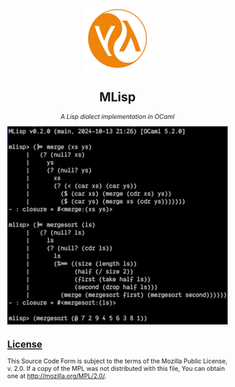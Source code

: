 <div align="center">

![.github/logo.png](.github/logo.png)

# MLisp

*A Lisp dialect implementation in OCaml*

</div>

![./demo](.github/demo.png)

## [License](./LICENSE)
This Source Code Form is subject to the terms of the
Mozilla Public License, v. 2.0. If a copy of the MPL was not distributed
with this file, You can obtain one at http://mozilla.org/MPL/2.0/.

